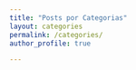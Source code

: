 ```yaml
---
title: "Posts por Categorias"
layout: categories
permalink: /categories/
author_profile: true

---
```

